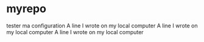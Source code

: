 # myrepo
tester ma configuration
A line I wrote on my local computer
A line I wrote on my local computer
A line I wrote on my local computer
